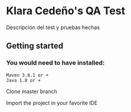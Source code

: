 # Klara Cedeño's QA Test

Descripción del test y pruebas hechas

## Getting started

### You would need to have installed:

```
Maven 3.8.1 or +
Java 1.8 or +
```

Clone master branch

Import the project in your favorite IDE
